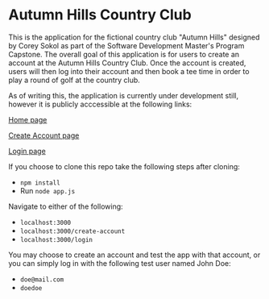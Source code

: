 # Autumn Hills Country Club
This is the application for the fictional country club "Autumn Hills" designed by Corey Sokol as part of the Software Development Master's Program Capstone. The overall goal of this application is for users to create an account at the Autumn Hills Country Club. Once the account is created, users will then log into their account and then book a tee time in order to play a round of golf at the country club.

As of writing this, the application is currently under development still, however it is publicly acccessible at the following links:

[Home page](http://autumnhills-env.2fpu4vm3xj.us-east-1.elasticbeanstalk.com/)

[Create Account page](http://autumnhills-env.2fpu4vm3xj.us-east-1.elasticbeanstalk.com/create-account)

[Login page](http://autumnhills-env.2fpu4vm3xj.us-east-1.elasticbeanstalk.com/login)

If you choose to clone this repo take the following steps after cloning:

- `npm install`
- Run `node app.js`

Navigate to either of the following:
- `localhost:3000`
- `localhost:3000/create-account`
- `localhost:3000/login`

You may choose to create an account and test the app with that account, or you can simply log in with the following test user named John Doe:
- `doe@mail.com`
- `doedoe`